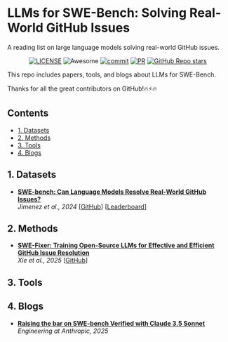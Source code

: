 # LLMs for SWE-Bench: Solving Real-World GitHub Issues
A reading list on large language models solving real-world GitHub issues.

<div align="center">

[![LICENSE](https://img.shields.io/github/license/wasiahmad/Awesome-LLM-SWE-Bench)](https://github.com/wasiahmad/Awesome-LLM-SWE-Bench/blob/main/LICENSE)
![Awesome](https://cdn.rawgit.com/sindresorhus/awesome/d7305f38d29fed78fa85652e3a63e154dd8e8829/media/badge.svg)
[![commit](https://img.shields.io/github/last-commit/wasiahmad/Awesome-LLM-SWE-Bench?color=blue)](https://github.com/wasiahmad/Awesome-LLM-SWE-Bench/commits/main)
[![PR](https://img.shields.io/badge/PRs-Welcome-red)](https://github.com/wasiahmad/Awesome-LLM-SWE-Bench/pulls)
[![GitHub Repo stars](https://img.shields.io/github/stars/wasiahmad/Awesome-LLM-SWE-Bench)](https://github.com/wasiahmad/Awesome-LLM-SWE-Bench)
<!-- ![license](https://img.shields.io/bower/l/bootstrap?style=plastic) -->

</div>

This repo includes papers, tools, and blogs about LLMs for SWE-Bench.

Thanks for all the great contributors on GitHub!🔥⚡🔥

## Contents

- [1. Datasets](#1-datasets)
- [2. Methods](#2-methods)
- [3. Tools](#3-tools)
- [4. Blogs](#4-blogs)


## 1. Datasets
- [**SWE-bench: Can Language Models Resolve Real-World GitHub Issues?**](https://arxiv.org/abs/2310.06770)<br> 
  *Jimenez et al., 2024* [[GitHub](https://github.com/SWE-bench/SWE-bench/tree/main)] [[Leaderboard](https://www.swebench.com/)]

## 2. Methods
- [**SWE-Fixer: Training Open-Source LLMs for Effective and Efficient GitHub Issue Resolution**](https://arxiv.org/abs/2501.05040)<br>
  *Xie et al., 2025* [[GitHub](https://github.com/InternLM/SWE-Fixer)]

## 3. Tools


## 4. Blogs

- [**Raising the bar on SWE-bench Verified with Claude 3.5 Sonnet**](https://www.anthropic.com/engineering/swe-bench-sonnet)<br>
  *Engineering at Anthropic, 2025*


